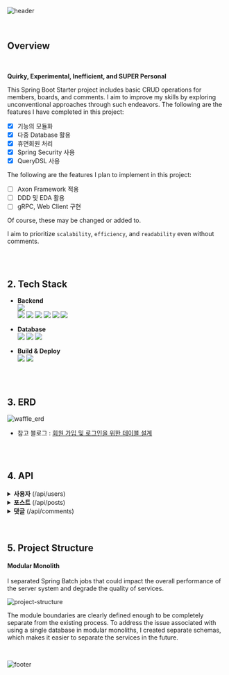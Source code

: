 ![header](https://capsule-render.vercel.app/api?type=rect&color=timeAuto&section=header&text=Urban-Waffle&height=60&fontSize=40)




<br />

## Overview

<br />

**Quirky, Experimental, Inefficient, and SUPER Personal**

This Spring Boot Starter project includes basic CRUD operations for members, boards, and comments. I aim to improve my skills by exploring unconventional approaches through such endeavors.
The following are the features I have completed in this project:

+ [x] 기능의 모듈화
+ [x] 다중 Database 활용
+ [x] 휴면회원 처리
+ [x] Spring Security 사용
+ [x] QueryDSL 사용

The following are the features I plan to implement in this project:

+ [ ] Axon Framework 적용
+ [ ] DDD 및 EDA 활용
+ [ ] gRPC, Web Client 구현

Of course, these may be changed or added to.

I aim to prioritize <code>scalability</code>, <code>efficiency</code>, and <code>readability</code> even without comments.  




<br />


<br />


## 2. Tech Stack


- **Backend**  
  <img src="https://img.shields.io/badge/JAVA-orange?style=flat&logo=JAVA&logoColor=white">  
  <img src="https://img.shields.io/badge/Spring Boot-6DB33F?style=square&logo=Spring Boot&logoColor=white&color=6DB33F">
  <img src="https://img.shields.io/badge/Spring Security-6DB33F?style=square&logo=Spring Security&logoColor=white">
  <img src="https://img.shields.io/badge/JSON Web Tokens-000000?style=square&logo=JSON Web Tokens&logoColor=white">
  <img src="https://img.shields.io/badge/Spring Data JPA-6DB33F?style=square&logo=JPA&logoColor=white">
  <img src="https://img.shields.io/badge/Spring Batch-6DB33F?style=square&logo=JPA&logoColor=white">
  <img src="https://img.shields.io/badge/QueryDSL-0081CC?style=square&logo=QueryDSL&logoColor=white">



- **Database**  
  <img src="https://img.shields.io/badge/MySQL-4479A1.svg?style=square&logo=MySQL&logoColor=white">
  <img src="https://img.shields.io/badge/Redis-DC382D?style=square&logo=Redis&logoColor=white">
  <img src="https://img.shields.io/badge/AWS S3-569A31?style=square&logo=amazons3&logoColor=white">



- **Build & Deploy**  
  <img src="https://img.shields.io/badge/Gradle-02303A?style=square&logo=Gradle&logoColor=white">
  <img src="https://img.shields.io/badge/Amazon AWS-232F3E?style=square&logo=Amazon AWS&logoColor=white">



<br />


<br />


## 3. ERD

![waffle_erd](https://github.com/zincum30/urban-waffle/assets/115124708/4c8e58a4-891b-489a-b196-5af1c4478d46)

- 참고 블로그 : [회원 가입 및 로그인을 위한 테이블 설계](https://rastalion.dev/%ed%9a%8c%ec%9b%90-%ea%b0%80%ec%9e%85-%eb%b0%8f-%eb%a1%9c%ea%b7%b8%ec%9d%b8%ec%9d%84-%ec%9c%84%ed%95%9c-%ed%85%8c%ec%9d%b4%eb%b8%94-%ec%84%a4%ea%b3%84/)



<br />


<br />

## 4. API


<details>
<summary><b>사용자</b> (/api/users)</summary>

| Method |             End Point             | Description |  
|:------:|:---------------------------------:|:-----------:|
|  POST  |               /join               |    회원가입     |
|  GET   |        /join?email={email}        |  이메일 중복 확인  |
|  POST  |              /login               |     로그인     |
|  POST  |          /help/password           |   비밀번호 찾기   |
|  GET   | /help/certification?email={email} | 본인 인증 메일 발송 |
|  POST  |        /help/cergification        |  인증 번호 확인   |
|  GET   |            /{nickname}            |   프로필 정보    |
|  PUT   |         /{nickname}/image         | 프로필 이미지 변경  |
|  PUT   |            /{nickname}            |   닉네임 변경    |
|  GET   |    /{user}?nickname={nickname}    |  닉네임 중복 확인  |
|  POST  |         /{user}/security          |   비밀번호 변경   |
| DELETE |              /{user}              |     탈퇴      |
</details>

<details>
<summary><b>포스트</b> (/api/posts)</summary>

| Method |   End Point   | Description |  
|:------:|:-------------:|:-----------:|
|  POST  |    /draft     |   포스트 작성    |
|  POST  | /{post}/image |   이미지 업로드   |
|  POST  |    /{post}    |   포스트 저장    |
|  PUT   |    /{post}    |   포스트 수정    |
| DELETE | /{post}/image |   이미지 삭제    |
| DELETE |    /{post}    |   포스트 삭제    |
|  GET   |               |  전체 포스트 목록  |
|  GET   |    /{post}    |  포스트 불러오기   |


</details>

<details>
<summary><b>댓글</b> (/api/comments)</summary>

| Method |        End Point        | Description |  
|:------:|:-----------------------:|:-----------:|
|  POST  |         /{post}         |    댓글 생성    |
|  PUT   |       /{comment}        |    댓글 수정    |
| DELETE |       /{comment}        |    댓글 삭제    |
|  POST  |     {comment}/reply     |   대댓글 작성    |
|  PUT   | {comment}?reply={reply} |   대댓글 수정    |
| DELETE | {comment}?reply={reply} |   대댓글 삭제    |
|  GET   |         /{post}         |  전체 댓글 목록   |
|  GET   |    /{comment}/reply     |  전체 대댓글 목록  |
</details>



<br/>

<br/>

## 5. Project Structure


#### Modular Monolith

I separated Spring Batch jobs that could impact the overall performance of the server system and degrade the quality of services.  

![project-structure](https://github.com/zincum30/urban-waffle/assets/115124708/c0fb090e-3b17-49c5-ba89-f5274b675d99)

The module boundaries are clearly defined enough to be completely separate from the existing process.
To address the issue associated with using a single database in modular monoliths, I created separate schemas, which makes it easier to separate the services in the future.


<br />




![footer](https://capsule-render.vercel.app/api?type=waving&&color=timeAuto&section=footer)

